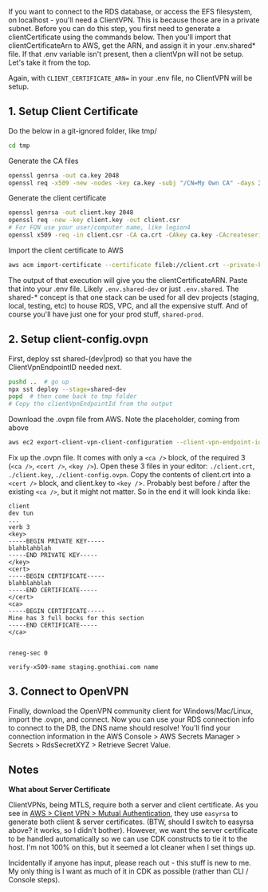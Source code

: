 If you want to connect to the RDS database, or access the EFS filesystem, on localhost - you'll need a ClientVPN. This is because those are in a private subnet. Before you can do this step, you first need to generate a clientCertificate using the commands below. Then you'll import that clientCertificateArn to AWS, get the ARN, and assign it in your .env.shared* file. If that .env variable isn't present, then a clientVpn  will not be setup. Let's take it from the top.

Again, with `CLIENT_CERTIFICATE_ARN=` in your .env file, no ClientVPN will be setup.

## 1. Setup Client Certificate

Do the below in a git-ignored folder, like tmp/
```bash
cd tmp
```

Generate the CA files
```bash
openssl genrsa -out ca.key 2048
openssl req -x509 -new -nodes -key ca.key -subj "/CN=My Own CA" -days 3650 -out ca.crt
```

Generate the client certificate
```bash
openssl genrsa -out client.key 2048
openssl req -new -key client.key -out client.csr
# For FQN use your user/computer name, like legion4
openssl x509 -req -in client.csr -CA ca.crt -CAkey ca.key -CAcreateserial -out client.crt -days 365
```

Import the client certificate to AWS
```bash
aws acm import-certificate --certificate fileb://client.crt --private-key fileb://client.key --certificate-chain fileb://ca.crt
```

The output of that execution will give you the clientCertificateARN. Paste that into your .env file. Likely `.env.shared-dev` or just `.env.shared`. The shared-* concept is that one stack can be used for all dev projects (staging, local, testing, etc) to house RDS, VPC, and all the expensive stuff. And of course you'll have just one for your prod stuff, `shared-prod`.

## 2. Setup client-config.ovpn

First, deploy sst shared-(dev|prod) so that you have the ClientVpnEndpointID needed next.
```bash
pushd ..  # go up
npx sst deploy --stage=shared-dev
popd  # then come back to tmp folder
# Copy the clientVpnEndpointId from the output
```

Download the .ovpn file from AWS. Note the placeholder, coming from above 
```bash
aws ec2 export-client-vpn-client-configuration --client-vpn-endpoint-id <ClientVpnEndpointID> --output text > client-config.ovpn
```

Fix up the .ovpn file. It comes with only a `<ca />` block, of the required 3 (`<ca />`, `<cert />`, `<key />`). Open these 3 files in your editor: `./client.crt`, `./client.key`, `./client-config.ovpn`. Copy the contents of client.crt into a `<cert />` block, and client.key to `<key /`>. Probably best before / after the existing `<ca />`, but it might not matter. So in the end it will look kinda like:

```text
client
dev tun
...
verb 3
<key>
-----BEGIN PRIVATE KEY-----
blahblahblah
-----END PRIVATE KEY-----
</key>
<cert>
-----BEGIN CERTIFICATE-----
blahblahblah
-----END CERTIFICATE-----
</cert>
<ca>
-----BEGIN CERTIFICATE-----
Mine has 3 full bocks for this section
-----END CERTIFICATE-----
</ca>


reneg-sec 0

verify-x509-name staging.gnothiai.com name
```
 
## 3. Connect to OpenVPN

Finally, download the OpenVPN community client for Windows/Mac/Linux, import the .ovpn, and connect. Now you can use your RDS connection info to connect to the DB, the DNS name should resolve! You'll find your connection information in the AWS Console > AWS Secrets Manager > Secrets > RdsSecretXYZ > Retrieve Secret Value.

## Notes 

**What about Server Certificate**

ClientVPNs, being MTLS, require both a server and client certificate. As you see in [AWS > Client VPN > Mutual Authentication](https://docs.aws.amazon.com/vpn/latest/clientvpn-admin/mutual.html), they use `easyrsa` to generate both client & server certificates. (BTW, should I switch to easyrsa above? it works, so I didn't bother). However, we want the server certificate to be handled automatically so we can use CDK constructs to tie it to the host. I'm not 100% on this, but it seemed a lot cleaner when I set things up.

Incidentally if anyone has input, please reach out - this stuff is new to me. My only thing is I want as much of it in CDK as possible (rather than CLI / Console steps). 
